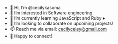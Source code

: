 - 👋 Hi, I’m @cecilykasoma
- 👀 I’m interested in Software engineering
- 🌱 I’m currently learning JavaScript and Ruby ♦️
- 💞️ I’m looking to collaborate on upcoming projects!
- 📫 Reach me via email: cecilyceley@gmail.com
- 💬 Happy to connect!

<!---
cecilykasoma/cecilykasoma is a ✨ special ✨ repository because its `README.md` (this file) appears on your GitHub profile.
You can click the Preview link to take a look at your changes.
--->
